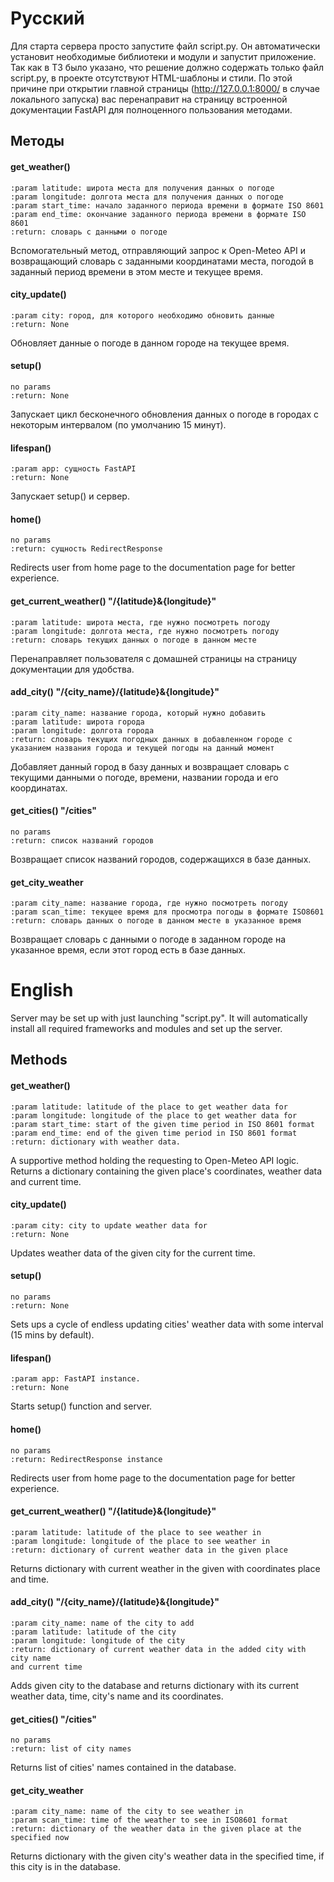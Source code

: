# Русский
Для старта сервера просто запустите файл script.py. Он автоматически установит необходимые библиотеки и модули и запустит приложение. 
Так как в ТЗ было указано, что решение должно содержать только файл script.py, в проекте отсутствуют HTML-шаблоны и стили. По этой причине при открытии главной страницы 
(http://127.0.0.1:8000/ в случае локального запуска) вас перенаправит на страницу встроенной документации FastAPI для полноценного пользования методами.
## Методы
#### get_weather()
	:param latitude: широта места для получения данных о погоде
	:param longitude: долгота места для получения данных о погоде
	:param start_time: начало заданного периода времени в формате ISO 8601
	:param end_time: окончание заданного периода времени в формате ISO 8601
	:return: словарь с данными о погоде
Вспомогательный метод, отправляющий запрос к Open-Meteo API и возвращающий словарь с заданными координатами места, погодой в заданный период времени в этом месте и текущее время.
#### city_update()
	:param city: город, для которого необходимо обновить данные
	:return: None
Обновляет данные о погоде в данном городе на текущее время.
#### setup()
	no params
	:return: None
Запускает цикл бесконечного обновления данных о погоде в городах с некоторым интервалом (по умолчанию 15 минут).
#### lifespan()
	:param app: сущность FastAPI
	:return: None
Запускает setup() и сервер.
#### home()
	no params
	:return: сущность RedirectResponse
Redirects user from home page to the documentation page for better experience.
#### get_current_weather() "/{latitude}&{longitude}"
	:param latitude: широта места, где нужно посмотреть погоду
	:param longitude: долгота места, где нужно посмотреть погоду
	:return: словарь текущих данных о погоде в данном месте
Перенаправляет пользователя с домашней страницы на страницу документации для удобства.
#### add_city() "/{city_name}/{latitude}&{longitude}"
	:param city_name: название города, который нужно добавить
	:param latitude: широта города
	:param longitude: долгота города
	:return: словарь текущих погодных данных в добавленном городе с указанием названия города и текущей погоды на данный момент
Добавляет данный город в базу данных и возвращает словарь с текущими данными о погоде, времени, названии города и его координатах.
#### get_cities() "/cities"
	no params
	:return: список названий городов
Возвращает список названий городов, содержащихся в базе данных.
#### get_city_weather
	:param city_name: название города, где нужно посмотреть погоду
	:param scan_time: текущее время для просмотра погоды в формате ISO8601
	:return: словарь данных о погоде в данном месте в указанное время
Возвращает словарь с данными о погоде в заданном городе на указанное время, если этот город есть в базе данных.

# English
Server may be set up with just launching "script.py". It will automatically install all required frameworks and modules and set up the server.
## Methods
#### get_weather()
	:param latitude: latitude of the place to get weather data for
	:param longitude: longitude of the place to get weather data for
	:param start_time: start of the given time period in ISO 8601 format
	:param end_time: end of the given time period in ISO 8601 format
	:return: dictionary with weather data.
A supportive method holding the requesting to Open-Meteo API logic. Returns a dictionary containing the given place's coordinates, weather data and current time.
#### city_update()
	:param city: city to update weather data for
	:return: None
Updates weather data of the given city for the current time.
#### setup()
	no params
	:return: None
Sets ups a cycle of endless updating cities' weather data with some interval (15 mins by default).
#### lifespan()
	:param app: FastAPI instance.
	:return: None
Starts setup() function and server.
#### home()
	no params
	:return: RedirectResponse instance
Redirects user from home page to the documentation page for better experience.
#### get_current_weather() "/{latitude}&{longitude}"
	:param latitude: latitude of the place to see weather in
	:param longitude: longitude of the place to see weather in
	:return: dictionary of current weather data in the given place
Returns dictionary with current weather in the given with coordinates place and time.
#### add_city() "/{city_name}/{latitude}&{longitude}"
	:param city_name: name of the city to add
	:param latitude: latitude of the city
	:param longitude: longitude of the city
	:return: dictionary of current weather data in the added city with city name
	and current time
Adds given city to the database and returns dictionary with its current weather data, time, city's name and its coordinates.
#### get_cities() "/cities"
	no params
	:return: list of city names
Returns list of cities' names contained in the database.
#### get_city_weather
	:param city_name: name of the city to see weather in
	:param scan_time: time of the weather to see in ISO8601 format
	:return: dictionary of the weather data in the given place at the specified now
Returns dictionary with the given city's weather data in the specified time, if this city is in the database.
